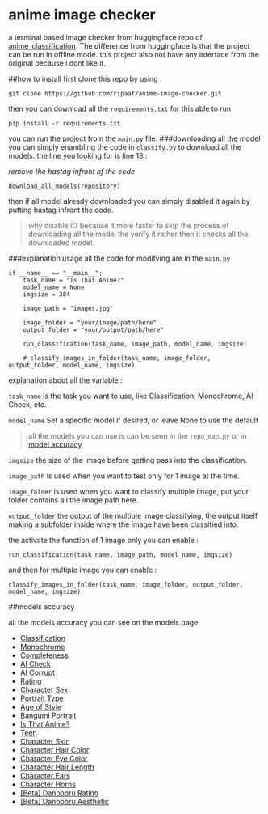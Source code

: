# anime image checker
a terminal based image checker from huggingface repo of [anime_classification](https://huggingface.co/deepghs/anime_classification  "anime_classification"). The difference from huggingface is that the project can be run in offline mode. this project also not have any interface from the original because i dont like it.

##how to install
first clone this repo by using :
```
git clone https://github.com/ripaaf/anime-image-checker.git
```
then you can download all the `requirements.txt` for this able to run
```
pip install -r requirements.txt
```
you can run the project from the `main.py` file.
###downloading all the model
you can simply enambling the code in `classify.py` to download all the models. the line you looking for is line 18 :

*remove the hastag infront of the code*
```
download_all_models(repository)
```
then if all model already downloaded you can simply disabled it again by putting hastag infront the code. 
> why disable it? because it more faster to skip the process of downloading all the model the verify it rather then it checks all the downloaded model.

###explanation usage
all the code for modifying are in the `main.py` 
```
if __name__ == "__main__":
    task_name = "Is That Anime?"  
    model_name = None 
    imgsize = 384 

    image_path = "images.jpg"

    image_folder = "your/image/path/here"
    output_folder = "your/output/path/here"

    run_classification(task_name, image_path, model_name, imgsize)

    # classify_images_in_folder(task_name, image_folder, output_folder, model_name, imgsize)
```
explanation about all the variable :

`task_name` is the task you want to use, like Classification, Monochrome, AI Check, etc.

`model_name` Set a specific model if desired, or leave None to use the default

> all the models you can use is can be seen in the `repo_map.py` or in [model accuracy](#models-accuracy).

`imgsize` the size of the image before getting pass into the classification.

`image_path` is used when you want to test only for 1 image at the time.

`image_folder` is used when you want to classify multiple image, put your folder contains all the image path here.

`output_folder` the output of the multiple image classifying, the output itself making a subfolder inside where the image have been classified into.

the activate the function of 1 image only you can enable :
```
run_classification(task_name, image_path, model_name, imgsize)
```
and then for multiple image you can enable :
```
classify_images_in_folder(task_name, image_folder, output_folder, model_name, imgsize)
```

##models accuracy

all the models accuracy  you can see on the models page.
- [Classification](https://huggingface.co/deepghs/anime_classification)
- [Monochrome](https://huggingface.co/deepghs/monochrome_detect)
- [Completeness](https://huggingface.co/deepghs/anime_completeness)
- [AI Check](https://huggingface.co/deepghs/anime_ai_check)
- [AI Corrupt](https://huggingface.co/deepghs/ai_image_corrupted)
- [Rating](https://huggingface.co/deepghs/anime_rating)
- [Character Sex](https://huggingface.co/deepghs/anime_ch_sex)
- [Portrait Type](https://huggingface.co/deepghs/anime_portrait)
- [Age of Style](https://huggingface.co/deepghs/anime_style_ages)
- [Bangumi Portrait](https://huggingface.co/deepghs/bangumi_char_type)
- [Is That Anime?](https://huggingface.co/deepghs/anime_real_cls)
- [Teen](https://huggingface.co/deepghs/anime_teen)
- [Character Skin](https://huggingface.co/deepghs/anime_ch_skin_color)
- [Character Hair Color](https://huggingface.co/deepghs/anime_ch_hair_color)
- [Character Eye Color](https://huggingface.co/deepghs/anime_ch_eye_color)
- [Character Hair Length](https://huggingface.co/deepghs/anime_ch_hair_length)
- [Character Ears](https://huggingface.co/deepghs/anime_ch_ear)
- [Character Horns](https://huggingface.co/deepghs/anime_ch_horn)
- [[Beta] Danbooru Rating](https://huggingface.co/deepghs/anime_dbrating)
- [[Beta] Danbooru Aesthetic](https://huggingface.co/deepghs/anime_aesthetic)


